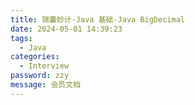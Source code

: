 ```yaml
---
title: 锦囊妙计-Java 基础-Java BigDecimal
date: 2024-05-01 14:39:23
tags: 
  - Java 
categories: 
  - Interview
password: zzy   
message: 会员文档
---
```


